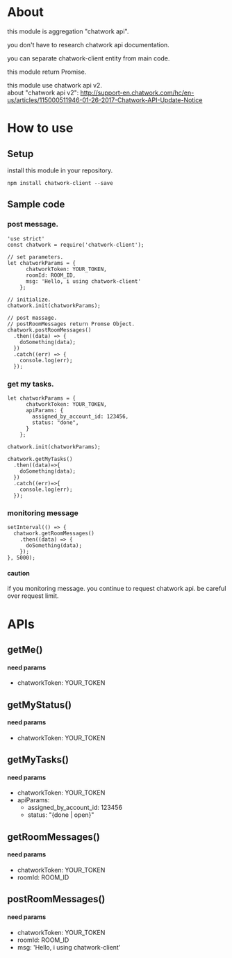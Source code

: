 # About
this module is aggregation "chatwork api".

you don't have to research chatwork api documentation.

you can separate chatwork-client entity from main code.

this module return Promise.

this module use chatwork api v2.  
about "chatwork api v2": http://support-en.chatwork.com/hc/en-us/articles/115000511946-01-26-2017-Chatwork-API-Update-Notice

# How to use

## Setup
install this module in your repository.

```npm install chatwork-client --save```

## Sample code
### post message.

```
'use strict'
const chatwork = require('chatwork-client');

// set parameters.
let chatworkParams = {
      chatworkToken: YOUR_TOKEN,
      roomId: ROOM_ID,
      msg: 'Hello, i using chatwork-client'
    };

// initialize.
chatwork.init(chatworkParams); 

// post massage.
// postRoomMessages return Promse Object.
chatwork.postRoomMessages()
  .then((data) => {
    doSomething(data);
  })
  .catch((err) => {
    console.log(err);
  });
```

### get my tasks.

```
let chatworkParams = {
      chatworkToken: YOUR_TOKEN,
      apiParams: {
        assigned_by_account_id: 123456,
        status: "done",
      }
    };

chatwork.init(chatworkParams);

chatwork.getMyTasks()
  .then((data)=>{
    doSomething(data);
  })
  .catch((err)=>{
    console.log(err);
  });
```

### monitoring message

```
setInterval(() => {
  chatwork.getRoomMessages()
    .then((data) => {
      doSomething(data);
    });
}, 5000);
```

#### caution
if you monitoring message.
you continue to request chatwork api.
be careful over request limit.

# APIs

## getMe()
#### need params
- chatworkToken: YOUR_TOKEN


## getMyStatus()
#### need params
- chatworkToken: YOUR_TOKEN


## getMyTasks()
#### need params
- chatworkToken: YOUR_TOKEN
- apiParams:
  - assigned_by_account_id: 123456
  - status: "{done | open}"


## getRoomMessages()
#### need params
- chatworkToken: YOUR_TOKEN
- roomId: ROOM_ID

## postRoomMessages()
#### need params
- chatworkToken: YOUR_TOKEN
- roomId: ROOM_ID
- msg: 'Hello, i using chatwork-client'
